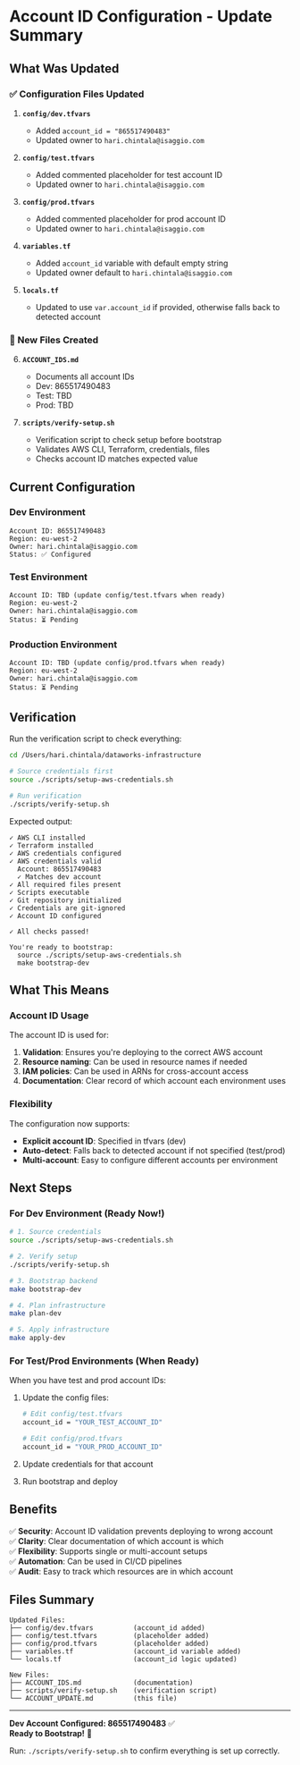 # Account ID Configuration - Update Summary

## What Was Updated

### ✅ Configuration Files Updated

1. **`config/dev.tfvars`**
   - Added `account_id = "865517490483"`
   - Updated owner to `hari.chintala@isaggio.com`

2. **`config/test.tfvars`**
   - Added commented placeholder for test account ID
   - Updated owner to `hari.chintala@isaggio.com`

3. **`config/prod.tfvars`**
   - Added commented placeholder for prod account ID
   - Updated owner to `hari.chintala@isaggio.com`

4. **`variables.tf`**
   - Added `account_id` variable with default empty string
   - Updated owner default to `hari.chintala@isaggio.com`

5. **`locals.tf`**
   - Updated to use `var.account_id` if provided, otherwise falls back to detected account

### 📝 New Files Created

6. **`ACCOUNT_IDS.md`**
   - Documents all account IDs
   - Dev: 865517490483
   - Test: TBD
   - Prod: TBD

7. **`scripts/verify-setup.sh`**
   - Verification script to check setup before bootstrap
   - Validates AWS CLI, Terraform, credentials, files
   - Checks account ID matches expected value

## Current Configuration

### Dev Environment
```
Account ID: 865517490483
Region: eu-west-2
Owner: hari.chintala@isaggio.com
Status: ✅ Configured
```

### Test Environment
```
Account ID: TBD (update config/test.tfvars when ready)
Region: eu-west-2
Owner: hari.chintala@isaggio.com
Status: ⏳ Pending
```

### Production Environment
```
Account ID: TBD (update config/prod.tfvars when ready)
Region: eu-west-2
Owner: hari.chintala@isaggio.com
Status: ⏳ Pending
```

## Verification

Run the verification script to check everything:

```bash
cd /Users/hari.chintala/dataworks-infrastructure

# Source credentials first
source ./scripts/setup-aws-credentials.sh

# Run verification
./scripts/verify-setup.sh
```

Expected output:
```
✓ AWS CLI installed
✓ Terraform installed
✓ AWS credentials configured
✓ AWS credentials valid
  Account: 865517490483
  ✓ Matches dev account
✓ All required files present
✓ Scripts executable
✓ Git repository initialized
✓ Credentials are git-ignored
✓ Account ID configured

✓ All checks passed!

You're ready to bootstrap:
  source ./scripts/setup-aws-credentials.sh
  make bootstrap-dev
```

## What This Means

### Account ID Usage

The account ID is used for:
1. **Validation**: Ensures you're deploying to the correct AWS account
2. **Resource naming**: Can be used in resource names if needed
3. **IAM policies**: Can be used in ARNs for cross-account access
4. **Documentation**: Clear record of which account each environment uses

### Flexibility

The configuration now supports:
- **Explicit account ID**: Specified in tfvars (dev)
- **Auto-detect**: Falls back to detected account if not specified (test/prod)
- **Multi-account**: Easy to configure different accounts per environment

## Next Steps

### For Dev Environment (Ready Now!)

```bash
# 1. Source credentials
source ./scripts/setup-aws-credentials.sh

# 2. Verify setup
./scripts/verify-setup.sh

# 3. Bootstrap backend
make bootstrap-dev

# 4. Plan infrastructure
make plan-dev

# 5. Apply infrastructure
make apply-dev
```

### For Test/Prod Environments (When Ready)

When you have test and prod account IDs:

1. Update the config files:
   ```bash
   # Edit config/test.tfvars
   account_id = "YOUR_TEST_ACCOUNT_ID"
   
   # Edit config/prod.tfvars
   account_id = "YOUR_PROD_ACCOUNT_ID"
   ```

2. Update credentials for that account
3. Run bootstrap and deploy

## Benefits

✅ **Security**: Account ID validation prevents deploying to wrong account  
✅ **Clarity**: Clear documentation of which account is which  
✅ **Flexibility**: Supports single or multi-account setups  
✅ **Automation**: Can be used in CI/CD pipelines  
✅ **Audit**: Easy to track which resources are in which account  

## Files Summary

```
Updated Files:
├── config/dev.tfvars          (account_id added)
├── config/test.tfvars         (placeholder added)
├── config/prod.tfvars         (placeholder added)
├── variables.tf               (account_id variable added)
└── locals.tf                  (account_id logic updated)

New Files:
├── ACCOUNT_IDS.md             (documentation)
├── scripts/verify-setup.sh    (verification script)
└── ACCOUNT_UPDATE.md          (this file)
```

---

**Dev Account Configured: 865517490483** ✅  
**Ready to Bootstrap!** 🚀

Run: `./scripts/verify-setup.sh` to confirm everything is set up correctly.
